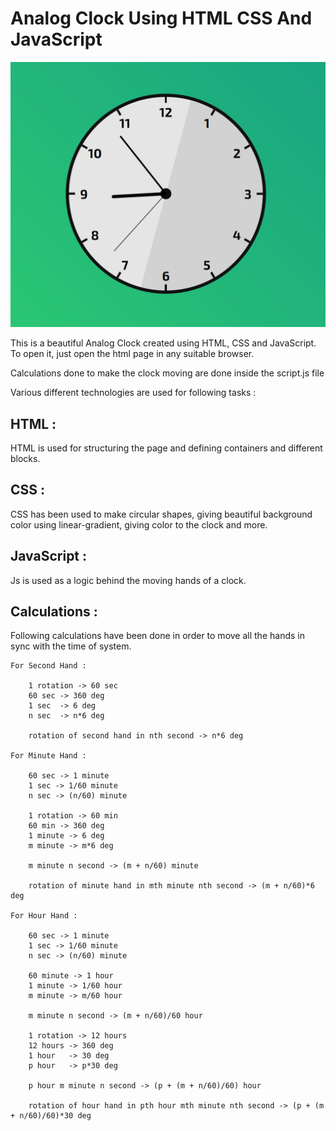 # Analog Clock Using HTML CSS And JavaScript

![Analog Clock Using HTML CSS And JavaScript](./clock.png)

This is a beautiful Analog Clock created using HTML, CSS and JavaScript. 
To open it, just open the html page in any suitable browser.

Calculations done to make the clock moving are done inside the script.js file

Various different technologies are used for following tasks :

## HTML :

HTML is used for structuring the page and defining containers and different blocks.

## CSS : 

CSS has been used to make circular shapes, giving beautiful background color using linear-gradient, giving color to the clock and more.

## JavaScript : 

Js is used as a logic behind the moving hands of a clock.

## Calculations : 
 
Following calculations have been done in order to move all the hands in sync with the time of system.


    For Second Hand :

        1 rotation -> 60 sec
        60 sec -> 360 deg
        1 sec  -> 6 deg
        n sec  -> n*6 deg

        rotation of second hand in nth second -> n*6 deg
        
    For Minute Hand :

        60 sec -> 1 minute
        1 sec -> 1/60 minute
        n sec -> (n/60) minute

        1 rotation -> 60 min
        60 min -> 360 deg
        1 minute -> 6 deg
        m minute -> m*6 deg

        m minute n second -> (m + n/60) minute

        rotation of minute hand in mth minute nth second -> (m + n/60)*6 deg

    For Hour Hand :

        60 sec -> 1 minute
        1 sec -> 1/60 minute
        n sec -> (n/60) minute

        60 minute -> 1 hour
        1 minute -> 1/60 hour
        m minute -> m/60 hour

        m minute n second -> (m + n/60)/60 hour

        1 rotation -> 12 hours
        12 hours -> 360 deg
        1 hour   -> 30 deg
        p hour   -> p*30 deg

        p hour m minute n second -> (p + (m + n/60)/60) hour

        rotation of hour hand in pth hour mth minute nth second -> (p + (m + n/60)/60)*30 deg
